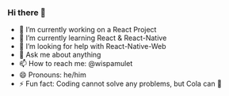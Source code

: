 ### Hi there 👋

<!--
**wispamulet/wispamulet** is a ✨ _special_ ✨ repository because its `README.md` (this file) appears on your GitHub profile.

Here are some ideas to get you started:

- 🔭 I’m currently working on ...
- 🌱 I’m currently learning ...
- 👯 I’m looking to collaborate on ...
- 🤔 I’m looking for help with ...
- 💬 Ask me about ...
- 📫 How to reach me: ...
- 😄 Pronouns: ...
- ⚡ Fun fact: ...
-->

- 🔭 I’m currently working on a React Project
- 🌱 I’m currently learning React & React-Native
- 🤔 I’m looking for help with React-Native-Web
- 💬 Ask me about anything
- 📫 How to reach me: @wispamulet
- 😄 Pronouns: he/him
- ⚡ Fun fact: Coding cannot solve any problems, but Cola can 🥤
